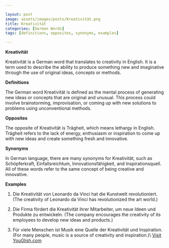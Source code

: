 ```yaml
---

layout: post
image: assets/images/posts/Kreativität.png
title: Kreativität
categories: [German Words]
tags: [definitions, opposites, synonyms, examples]

---
```


**Kreativität**

Kreativität is a German word that translates to creativity in English. It is a term used to describe the ability to produce something new and imaginative through the use of original ideas, concepts or methods.

**Definitions**

The German word Kreativität is defined as the mental process of generating new ideas or concepts that are original and unusual. This process could involve brainstorming, improvisation, or coming up with new solutions to problems using unconventional methods.

**Opposites**

The opposite of Kreativität is Trägheit, which means lethargy in English. Trägheit refers to the lack of energy, enthusiasm or inspiration to come up with new ideas and create something fresh and innovative.

**Synonyms**

In German language, there are many synonyms for Kreativität, such as Schöpferkraft, Einfallsreichtum, Innovationsfähigkeit, and Inspirationsquell. All of these words refer to the same concept of being creative and innovative.

**Examples**

1. Die Kreativität von Leonardo da Vinci hat die Kunstwelt revolutioniert.
 (The creativity of Leonardo da Vinci has revolutionized the art world.)

2. Die Firma fördert die Kreativität ihrer Mitarbeiter, um neue Ideen und Produkte zu entwickeln.
 (The company encourages the creativity of its employees to develop new ideas and products.)

3. Für viele Menschen ist Musik eine Quelle der Kreativität und Inspiration.
 (For many people, music is a source of creativity and inspiration.)\ <a id="yg-widget-0" class="youglish-widget" data-query="Kreativität" data-lang="german" data-components="8412" data-auto-start="0" data-bkg-color="theme_light" data-title="How%20to%20pronounce%20Kreativität%20in%20German"  rel="nofollow" href="https://youglish.com">Visit YouGlish.com</a><script async src="https://youglish.com/public/emb/widget.js" charset="utf-8"></script>